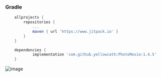 ### Gradle
``` groovy 
    allprojects {
		repositories {
			...
			maven { url 'https://www.jitpack.io' }
		}
	}
```

``` groovy 
	dependencies {
	        implementation 'com.github.yellowcath:PhotoMovie:1.4.5'
	}
```
![image](https://github.com/yellowcath/PhotoMovie/raw/master/readme/demo.gif)